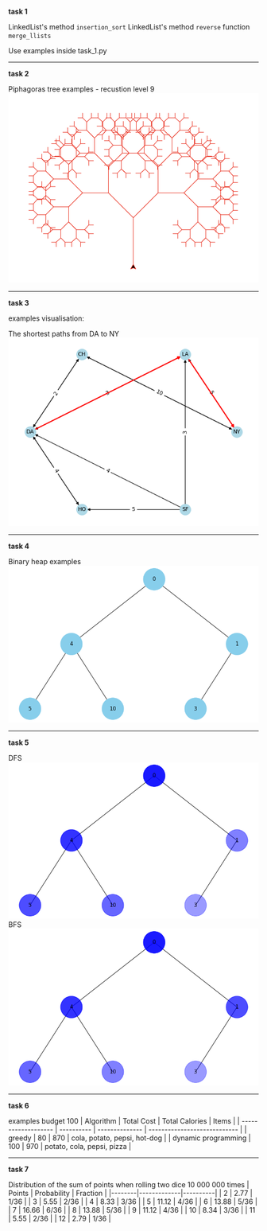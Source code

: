 **task 1**

LinkedList's method `insertion_sort`
LinkedList's method `reverse`
function `merge_llists`

Use examples inside task_1.py

---

**task 2**

Piphagoras tree examples - recustion level 9
![Piphagoras tree](./assets/task_2.png "Piphagoras tree")

---

**task 3**

examples visualisation:

The shortest paths from DA to NY
![](./assets/task_3.png)

---

**task 4**

Binary heap examples
![Binary heap](./assets/task_4.png)

---

**task 5**

DFS
![dfs](./assets/task_5_dfs.png)
BFS
![bfs](./assets/task_5_bfs.png)

---

**task 6**

examples budget 100
| Algorithm | Total Cost | Total Calories | Items |
| ------------------- | ---------- | -------------- | ---------------------------- |
| greedy | 80 | 870 | cola, potato, pepsi, hot-dog |
| dynamic programming | 100 | 970 | potato, cola, pepsi, pizza |

---

**task 7**

Distribution of the sum of points when rolling two dice
10 000 000 times
| Points | Probability | Fraction |
|--------|-------------|----------|
| 2 | 2.77 | 1/36 |
| 3 | 5.55 | 2/36 |
| 4 | 8.33 | 3/36 |
| 5 | 11.12 | 4/36 |
| 6 | 13.88 | 5/36 |
| 7 | 16.66 | 6/36 |
| 8 | 13.88 | 5/36 |
| 9 | 11.12 | 4/36 |
| 10 | 8.34 | 3/36 |
| 11 | 5.55 | 2/36 |
| 12 | 2.79 | 1/36 |
